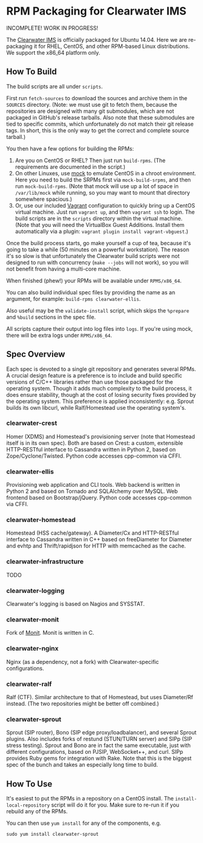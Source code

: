 RPM Packaging for Clearwater IMS
================================

INCOMPLETE! WORK IN PROGRESS!

The [Clearwater IMS](https://www.projectclearwater.org/) is officially packaged for Ubuntu 14.04.
Here we are re-packaging it for RHEL, CentOS, and other RPM-based Linux distributions. We support
the x86_64 platform only.


How To Build
------------

The build scripts are all under `scripts`.

First run `fetch-sources` to download the sources and archive them in the `SOURCES` directory. (Note:
we must use git to fetch them, because the repositories are designed with many git submodules,
which are not packaged in GitHub's release tarballs. Also note that these submodules are tied to
specific commits, which unfortunately do not match their git release tags. In short, this is the
only way to get the correct and complete source tarball.)

You then have a few options for building the RPMs:

1. Are you on CentOS or RHEL? Then just run `build-rpms`. (The requirements are documented in the
   script.)
2. On other Linuxes, use [mock](https://github.com/rpm-software-management/mock) to emulate CentOS
   in a chroot environment. Here you need to build the SRPMs first via `mock-build-srpms`, and then
   run `mock-build-rpms`. (Note that mock will use up a lot of space in `/var/lib/mock` while running, so
   you may want to mount that directory somewhere spacious.)
3. Or, use our included [Vagrant](https://www.vagrantup.com/) configuration to quickly bring up a
   CentOS virtual machine. Just run `vagrant up`, and then `vagrant ssh` to login. The build scripts are
   in the `scripts` directory within the virtual machine. (Note that you will need the VirtualBox
   Guest Additions. Install them automatically via a plugin: `vagrant plugin install vagrant-vbguest`.)

Once the build process starts, go make yourself a cup of tea, because it's going to take a while
(50 minutes on a powerful workstation). The reason it's so slow is that unfortunately the Clearwater
build scripts were not designed to run with concurrency (`make --jobs` will not work), so you will not
benefit from having a multi-core machine.

When finished (phew!) your RPMs will be available under `RPMS/x86_64`.

You can also build individual spec files by providing the name as an argument, for example:
`build-rpms clearwater-ellis`.

Also useful may be the `validate-install` script, which skips the `%prepare` and `%build` sections in the
spec file.

All scripts capture their output into log files into `logs`. If you're using mock, there
will be extra logs under `RPMS/x86_64`.


Spec Overview
-------------

Each spec is devoted to a single git repository and generates several RPMs. A crucial design
feature is a preference is to include and build specific versions of C/C++ libraries rather than use
those packaged for the operating system. Though it adds much complexity to the build process, it
does ensure stability, though at the cost of losing security fixes provided by the operating system. 
This preference is applied inconsistently: e.g. Sprout builds its own libcurl, while Ralf/Homestead
use the operating system's.

### clearwater-crest

Homer (XDMS) and Homestead's provisioning server (note that Homestead itself is in its own spec).
Both are based on Crest: a custom, extensible HTTP-RESTful interface to Cassandra written in Python
2, based on Zope/Cyclone/Twisted. Python code accesses cpp-common via CFFI.

### clearwater-ellis

Provisioning web application and CLI tools. Web backend is written in Python 2 and based on Tornado 
and SQLAlchemy over MySQL. Web frontend based on Bootstrap/jQuery. Python code accesses cpp-common
via CFFI. 

### clearwater-homestead

Homestead (HSS cache/gateway). A Diameter/Cx and HTTP-RESTful interface to Cassandra written in C++
based on freeDiameter for Diameter and evhtp and Thrift/rapidjson for HTTP with memcached as the
cache.

### clearwater-infrastructure

TODO

### clearwater-logging

Clearwater's logging is based on Nagios and SYSSTAT.

### clearwater-monit

Fork of [Monit](https://mmonit.com/monit/). Monit is written in C.

### clearwater-nginx

Nginx (as a dependency, not a fork) with Clearwater-specific configurations.

### clearwater-ralf

Ralf (CTF). Similar architecture to that of Homestead, but uses Diameter/Rf instead. (The two
repositories might be better off combined.)

### clearwater-sprout

Sprout (SIP router), Bono (SIP edge proxy/loadbalancer), and several Sprout plugins. Also includes
forks of restund (STUN/TURN server) and SIPp (SIP stress testing). Sprout and Bono are in fact the
same executable, just with different configurations, based on PJSIP, WebSocket++, and curl. SIPp
provides Ruby gems for integration with Rake. Note that this is the biggest spec of the bunch
and takes an especially long time to build.


How To Use
----------

It's easiest to put the RPMs in a repository on a CentOS install. The `install-local-repository` script
will do it for you. Make sure to re-run it if you rebuild any of the RPMs. 

You can then use `yum install` for any of the components, e.g.

    sudo yum install clearwater-sprout
